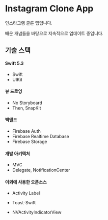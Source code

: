 # Instagram Clone App

인스타그램 클론 앱입니다. 

배운 개념들을 바탕으로 지속적으로 업데이트 중입니다. 

## 기술 스택

#### Swift 5.3

+ Swift
+ UIKit

#### 뷰 드로잉

+ No Storyboard
+ Then, SnapKit

#### 백앤드

+ Firebase Auth
+ Firebase Realtime Database
+ Firebase Storage

#### 개발 아키텍처

+ MVC
+ Delegate, NotificationCenter

#### 이외에 사용한 오픈소스

+ Activity Label
+ Toast-Swift

+ NVActivityIndicatorView
